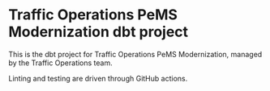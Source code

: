 # Traffic Operations PeMS Modernization dbt project

This is the dbt project for Traffic Operations PeMS Modernization,
managed by the Traffic Operations team.

Linting and testing are driven through GitHub actions.
